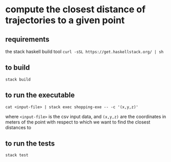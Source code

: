 # compute the closest distance of trajectories to a given point
## requirements
the stack haskell build tool
`curl -sSL https://get.haskellstack.org/ | sh`
## to build
`stack build`
## to run the executable
```
cat <input-file> | stack exec shopping-exe -- -c '(x,y,z)'
```
where `<input-file>` is the csv input data, and `(x,y,z)` are the coordinates in meters of the point with respect to which we want to find the closest distances to

## to run the tests
```stack test```
